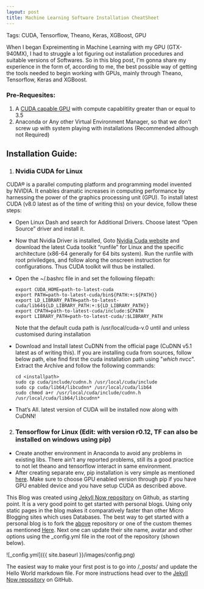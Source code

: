 ```yaml
---
layout: post
title: Machine Learning Software Installation CheatSheet
---
```


Tags: CUDA, Tensorflow, Theano, Keras, XGBoost, GPU


When I began Expreimenting in Machine Learning with my GPU (GTX-940MX), I had to struggle a lot figuring out installation procedures and suitable versions of Softwares. So in this blog post, I'm gonna share my experience in the form of, according to me, the best possible way of getting the tools needed to begin working with GPUs, mainly through Theano, Tensorflow, Keras and XGBoost.


### Pre-Requesites:  
1. A [CUDA capable GPU](http://docs.nvidia.com/cuda/cuda-installation-guide-linux/index.html#verify-you-have-cuda-enabled-system) with  compute capablitlity greater than or equal to 3.5
2. Anaconda or Any other Virtual Environment Manager, so that we don't screw up with system playing with installations (Recommended although not Required)


## Installation Guide:  

1. ### Nvidia CUDA for Linux
  CUDA® is a parallel computing platform and programming model invented by NVIDIA. It enables dramatic increases in computing performance by harnessing the power of the graphics processing unit (GPU). To install latest CUDA (v8.0 latest as of the time of writing this) on your device, follow these steps:
  * Open Linux Dash and search for Additional Drivers. Choose latest “Open Source” driver and install it.
  * Now that Nvidia Driver is installed, Goto [Nvidia Cuda website](https://developer.nvidia.com/cuda-downloads) and download the latest Cuda toolkit “runfile” for Linux and the specific architecture (x86-64 generally for 64 bits system). Run the runfile with root priviledges, and follow along the onscreen instruction for configurations. Thus CUDA toolkit will thus be installed.
  * Open the ~/.bashrc file in and set the following filepath:  
    ``` shell
    export CUDA_HOME=path-to-latest-cuda  
	export PATH=path-to-latest-cuda/bin${PATH:+:${PATH}}  
    export LD_LIBRARY_PATH=path-to-latest-cuda/lib64${LD_LIBRARY_PATH:+:${LD_LIBRARY_PATH}}  
	export CPATH=path-to-latest-cuda/include:$CPATH  
	export LIBRARY_PATH=path-to-latest-cuda/:$LIBRARY_PATH  
	```  

	Note that the default cuda path is /usr/local/cuda-v.0 until and unless customised during installation
  
  * Download and Install latest CuDNN from the official page (CuDNN v5.1 latest as of writing this). If you are installing cuda from sources, follow below path, else find first the cuda installation path using "*which nvcc*".
    Extract the Archive and follow the following commands:
	``` shell
	cd <installpath>
	sudo cp cuda/include/cudnn.h /usr/local/cuda/include
	sudo cp cuda/lib64/libcudnn* /usr/local/cuda/lib64
	sudo chmod a+r /usr/local/cuda/include/cudnn.h /usr/local/cuda/lib64/libcudnn*
	```
  * That’s All. latest version of CUDA will be installed now along with CuDNN!
  
2. ### Tensorflow for Linux (Edit: with version r0.12, TF can also be installed on windows using pip)
  * Create another environment in Anaconda to avoid any problems in existing libs. There ain't any reported problems, still its a good practice to not let theano and tensorflow interact in same environment.
  * After creating separate env, pip installation is very simple as mentioned [here](https://www.tensorflow.org/get_started/os_setup#pip_installation). Make sure to choose GPU enabled version through pip if you have GPU enabled device and you have setup CUDA as described above.

This Blog was created using [Jekyll Now repository](https://github.com/barryclark/jekyll-now) on Github, as starting point. It is a very good point to get started with personal blogs. Using only static pages in the blog makes it comparatively faster than other Micro Blogging sites which uses Databases. 
The best way to get started with a personal blog is to fork the [above](https://github.com/barryclark/jekyll-now) repository or one of the custom themes as mentioned [Here](https://github.com/barryclark/jekyll-now#other-forkable-themes). Next one can update their site name, avatar and other options using the _config.yml file in the root of the repository (shown below).

![_config.yml]({{ site.baseurl }}/images/config.png)

The easiest way to make your first post is to go into /_posts/ and update the Hello World markdown file. For more instructions head over to the [Jekyll Now repository](https://github.com/barryclark/jekyll-now) on GitHub.
